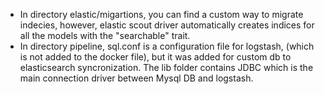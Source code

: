 <ul>
    <li>
        In directory elastic/migartions, you can find a custom way to migrate indecies, however, elastic scout driver automatically creates indices for all the models with the "searchable" trait.
    </li>
    <li>
        In directory pipeline, sql.conf is a configuration file for logstash,
        (which is not added to the docker file), but it was added for custom db to elasticsearch syncronization.
        The lib folder contains JDBC which is the main connection driver between Mysql DB and logstash.
    </li>
</ul>